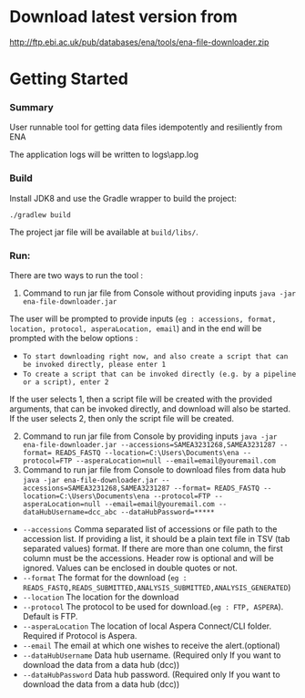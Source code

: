 # Download latest version from 
http://ftp.ebi.ac.uk/pub/databases/ena/tools/ena-file-downloader.zip

# Getting Started

### Summary

User runnable tool for getting data files idempotently and resiliently from ENA

The application logs will be written to logs\app.log

### Build

Install JDK8 and use the Gradle wrapper to build the project:

    ./gradlew build

The project jar file will be available at `build/libs/`.

### Run:

There are two ways to run the tool : 

1. Command to run jar file from Console without providing inputs `java -jar ena-file-downloader.jar`

The user will be prompted to provide inputs  (`eg : accessions, format, location, protocol, asperaLocation, email`) and
in the end will be prompted with the below options :

* `To start downloading right now, and also create a script that can be invoked directly, please enter 1`
* `To create a script that can be invoked directly (e.g. by a pipeline or a script), enter 2`

If the user selects 1, then a script file will be created with the provided arguments, that can be invoked
directly, and download will also be started. If the user selects 2, then only the script file will be created.

2. Command to run jar file from Console by providing
   inputs `java -jar ena-file-downloader.jar --accessions=SAMEA3231268,SAMEA3231287 --format= READS_FASTQ --location=C:\Users\Documents\ena --protocol=FTP --asperaLocation=null --email=email@youremail.com`
3. Command to run jar file from Console to download files from data hub
   `java -jar ena-file-downloader.jar --accessions=SAMEA3231268,SAMEA3231287 --format= READS_FASTQ --location=C:\Users\Documents\ena --protocol=FTP --asperaLocation=null --email=email@youremail.com --dataHubUsername=dcc_abc --dataHubPassword=*****`

* `--accessions` Comma separated list of accessions or file path to the accession list. If providing a list, it should
  be a plain text file in TSV (tab separated values) format. If there are more than one column, the first column must be
  the accessions. Header row is optional and will be ignored. Values can be enclosed in double quotes or not.
* `--format` The format for the download (`eg : READS_FASTQ,READS_SUBMITTED,ANALYSIS_SUBMITTED,ANALYSIS_GENERATED`)
* `--location` The location for the download
* `--protocol` The protocol to be used for download.(`eg : FTP, ASPERA`). Default is FTP.
* `--asperaLocation` The location of local Aspera Connect/CLI folder. Required if Protocol is Aspera.
* `--email` The email at which one wishes to receive the alert.(optional)
* `--dataHubUsername` Data hub username. (Required only If you want to download the data from a data hub (dcc))
* `--dataHubPassword` Data hub password. (Required only If you want to download the data from a data hub (dcc))


